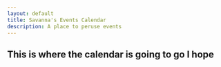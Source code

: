 ```yaml
---
layout: default
title: Savanna's Events Calendar
description: A place to peruse events
---
```


## This is where the calendar is going to go I hope
